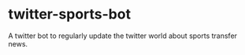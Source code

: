 # twitter-sports-bot
A twitter bot to regularly update the twitter world about sports transfer news.
